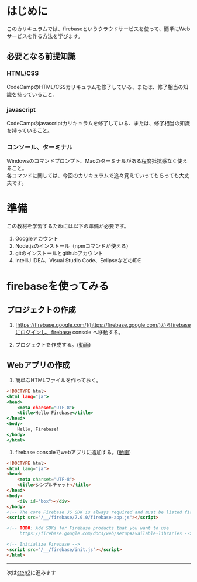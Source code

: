 # はじめに
このカリキュラムでは、firebaseというクラウドサービスを使って、簡単にWebサービスを作る方法を学びます。

## 必要となる前提知識

### HTML/CSS
CodeCampのHTML/CSSカリキュラムを修了している、または、修了相当の知識を持っていること。

### javascript
CodeCampのjavascriptカリキュラムを修了している、または、修了相当の知識を持っていること。

### コンソール、ターミナル
Windowsのコマンドプロンプト、Macのターミナルがある程度抵抗感なく使えること。  
各コマンドに関しては、今回のカリキュラムで追々覚えていってもらっても大丈夫です。

# 準備

この教材を学習するためには以下の準備が必要です。

1. Googleアカウント
1. Node.jsのインストール（npmコマンドが使える）
1. gitのインストールとgithubアカウント
1. IntelliJ IDEA、Visual Studio Code、EclipseなどのIDE

# firebaseを使ってみる

## プロジェクトの作成

1. [https://firebase.google.com/](https://firebase.google.com/)からfirebaseにログインし、firebase console へ移動する。

1. プロジェクトを作成する。([動画](../movie/step1-create.mp4))

## Webアプリの作成

1. 簡単なHTMLファイルを作っておく。

```index.html
<!DOCTYPE html>
<html lang="ja">
<head>
    <meta charset="UTF-8">
    <title>Hello Firebase</title>
</head>
<body>
    Hello, Firebase!
</body>
</html>
```

1. firebase consoleでwebアプリに追加する。([動画](../movie/step1-create.mp4))

```html
<!DOCTYPE html>
<html lang="ja">
<head>
    <meta charset="UTF-8">
    <title>シンプルチャット</title>
</head>
<body>
    <div id="box"></div>
</body>
<!-- The core Firebase JS SDK is always required and must be listed first -->
<script src="/__/firebase/7.0.0/firebase-app.js"></script>

<!-- TODO: Add SDKs for Firebase products that you want to use
     https://firebase.google.com/docs/web/setup#available-libraries -->

<!-- Initialize Firebase -->
<script src="/__/firebase/init.js"></script>
</html>
```

---

次は[step2](./step2.md)に進みます




